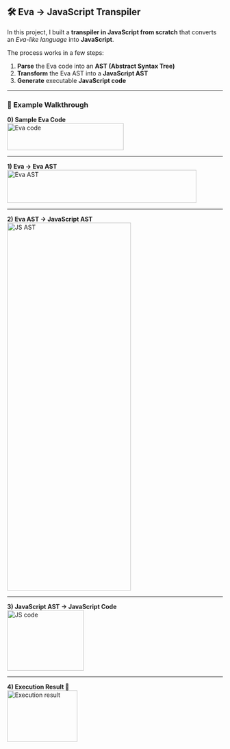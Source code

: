 ## 🛠️ Eva → JavaScript Transpiler  

In this project, I built a **transpiler in JavaScript from scratch** that converts an *Eva-like language* into **JavaScript**.  

The process works in a few steps:  

1. **Parse** the Eva code into an **AST (Abstract Syntax Tree)**  
2. **Transform** the Eva AST into a **JavaScript AST**  
3. **Generate** executable **JavaScript code**  

---

### 🔄 Example Walkthrough  

**0) Sample Eva Code**  
<img width="272" height="63" alt="Eva code" src="https://github.com/user-attachments/assets/5f6ecc6a-0ecf-4378-88ae-26907376a038" />

---

**1) Eva → Eva AST**  
<img width="442" height="77" alt="Eva AST" src="https://github.com/user-attachments/assets/7cd6130b-f3e0-49a6-94bd-f865d891435d" />

---

**2) Eva AST → JavaScript AST**  
<img width="289" height="858" alt="JS AST" src="https://github.com/user-attachments/assets/25732b42-d6f3-4aef-8630-ee705cf9b319" />

---

**3) JavaScript AST → JavaScript Code**  
<img width="179" height="141" alt="JS code" src="https://github.com/user-attachments/assets/52fe410c-4373-4cac-9f65-04fd61558106" />

---

**4) Execution Result 🎉**  
<img width="164" height="120" alt="Execution result" src="https://github.com/user-attachments/assets/d9048283-682b-4317-a2ef-ef7437e985e9" />
